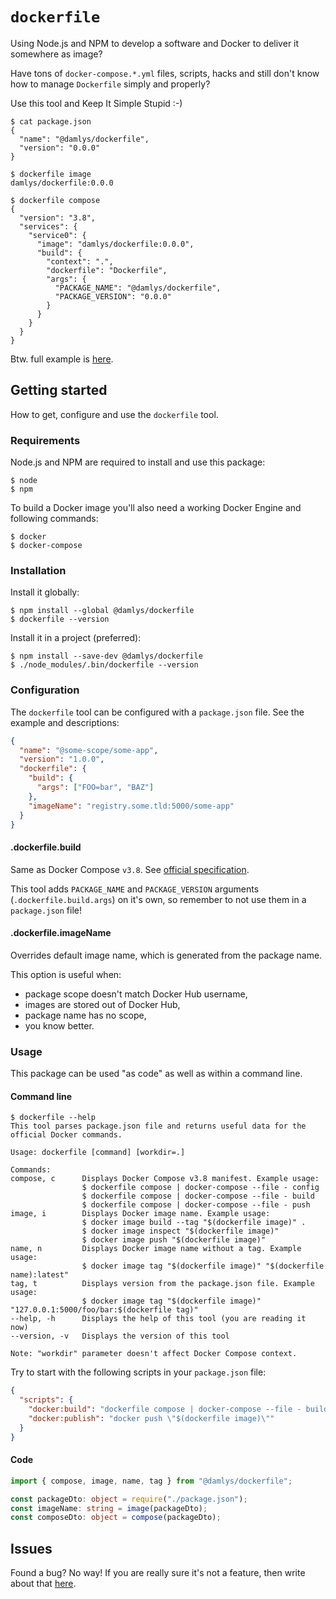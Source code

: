 # `dockerfile`

Using Node.js and NPM to develop a software and Docker
to deliver it somewhere as image?

Have tons of `docker-compose.*.yml` files, scripts,
hacks and still don't know how to manage `Dockerfile`
simply and properly?

Use this tool and Keep It Simple Stupid :-)

```console
$ cat package.json
{
  "name": "@damlys/dockerfile",
  "version": "0.0.0"
}

$ dockerfile image
damlys/dockerfile:0.0.0

$ dockerfile compose
{
  "version": "3.8",
  "services": {
    "service0": {
      "image": "damlys/dockerfile:0.0.0",
      "build": {
        "context": ".",
        "dockerfile": "Dockerfile",
        "args": {
          "PACKAGE_NAME": "@damlys/dockerfile",
          "PACKAGE_VERSION": "0.0.0"
        }
      }
    }
  }
}
```

Btw. full example is [here](https://github.com/damlys/dockerfile/tree/master/docs/example).

## Getting started

How to get, configure and use the `dockerfile` tool.

### Requirements

Node.js and NPM are required to install
and use this package:

```console
$ node
$ npm
```

To build a Docker image you'll also need a working
Docker Engine and following commands:

```console
$ docker
$ docker-compose
```

### Installation

Install it globally:

```console
$ npm install --global @damlys/dockerfile
$ dockerfile --version
```

Install it in a project (preferred):

```console
$ npm install --save-dev @damlys/dockerfile
$ ./node_modules/.bin/dockerfile --version
```

### Configuration

The `dockerfile` tool can be configured with
a `package.json` file. See the example
and descriptions:

```json
{
  "name": "@some-scope/some-app",
  "version": "1.0.0",
  "dockerfile": {
    "build": {
      "args": ["FOO=bar", "BAZ"]
    },
    "imageName": "registry.some.tld:5000/some-app"
  }
}
```

#### .dockerfile.build

Same as Docker Compose `v3.8`.
See [official specification](https://docs.docker.com/compose/compose-file/compose-file-v3/#build).

This tool adds `PACKAGE_NAME` and `PACKAGE_VERSION`
arguments (`.dockerfile.build.args`) on it's own,
so remember to not use them in a `package.json` file!

#### .dockerfile.imageName

Overrides default image name, which is generated from
the package name.

This option is useful when:

- package scope doesn't match Docker Hub username,
- images are stored out of Docker Hub,
- package name has no scope,
- you know better.

### Usage

This package can be used "as code" as well as within
a command line.

#### Command line

```console
$ dockerfile --help
This tool parses package.json file and returns useful data for the official Docker commands.

Usage: dockerfile [command] [workdir=.]

Commands:
compose, c      Displays Docker Compose v3.8 manifest. Example usage:
                $ dockerfile compose | docker-compose --file - config
                $ dockerfile compose | docker-compose --file - build
                $ dockerfile compose | docker-compose --file - push
image, i        Displays Docker image name. Example usage:
                $ docker image build --tag "$(dockerfile image)" .
                $ docker image inspect "$(dockerfile image)"
                $ docker image push "$(dockerfile image)"
name, n         Displays Docker image name without a tag. Example usage:
                $ docker image tag "$(dockerfile image)" "$(dockerfile name):latest"
tag, t          Displays version from the package.json file. Example usage:
                $ docker image tag "$(dockerfile image)" "127.0.0.1:5000/foo/bar:$(dockerfile tag)"
--help, -h      Displays the help of this tool (you are reading it now)
--version, -v   Displays the version of this tool

Note: "workdir" parameter doesn't affect Docker Compose context.
```

Try to start with the following scripts
in your `package.json` file:

```json
{
  "scripts": {
    "docker:build": "dockerfile compose | docker-compose --file - build",
    "docker:publish": "docker push \"$(dockerfile image)\""
  }
}
```

#### Code

```typescript
import { compose, image, name, tag } from "@damlys/dockerfile";

const packageDto: object = require("./package.json");
const imageName: string = image(packageDto);
const composeDto: object = compose(packageDto);
```

## Issues

Found a bug? No way! If you are really sure
it's not a feature, then write about that
[here](https://github.com/damlys/dockerfile/issues).
